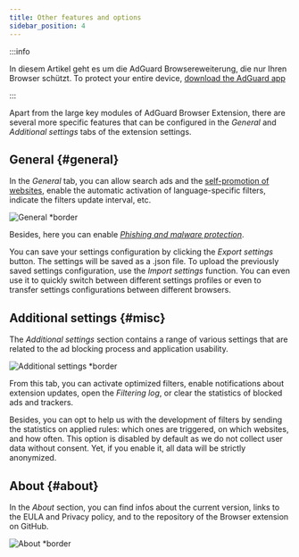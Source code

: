 ```yaml
---
title: Other features and options
sidebar_position: 4
---
```


:::info

In diesem Artikel geht es um die AdGuard Browsereweiterung, die nur Ihren Browser schützt. To protect your entire device, [download the AdGuard app](https://agrd.io/download-kb-adblock)

:::

Apart from the large key modules of AdGuard Browser Extension, there are several more specific features that can be configured in the _General_ and _Additional settings_ tabs of the extension settings.

## General {#general}

In the _General_ tab, you can allow search ads and the [self-promotion of websites](/general/ad-filtering/search-ads), enable the automatic activation of language-specific filters, indicate the filters update interval, etc.

![General \*border](https://cdn.adtidy.org/content/Kb/ad_blocker/browser_extension/ad_blocker_browser_extension_general.png)

Besides, here you can enable [_Phishing and malware protection_](/general/browsing-security).

You can save your settings configuration by clicking the _Export settings_ button. The settings will be saved as a .json file. To upload the previously saved settings configuration, use the _Import settings_ function. You can even use it to quickly switch between different settings profiles or even to transfer settings configurations between different browsers.

## Additional settings {#misc}

The _Additional settings_ section contains a range of various settings that are related to the ad blocking process and application usability.

![Additional settings \*border](https://cdn.adtidy.org/content/Kb/ad_blocker/browser_extension/ad_blocker_browser_extension_additional_settings.png)

From this tab, you can activate optimized filters, enable notifications about extension updates, open the _Filtering log_, or clear the statistics of blocked ads and trackers.

Besides, you can opt to help us with the development of filters by sending the statistics on applied rules: which ones are triggered, on which websites, and how often. This option is disabled by default as we do not collect user data without consent. Yet, if you enable it, all data will be strictly anonymized.

## About {#about}

In the _About_ section, you can find infos about the current version, links to the EULA and Privacy policy, and to the repository of the Browser extension on GitHub.

![About \*border](https://cdn.adtidy.org/content/Kb/ad_blocker/browser_extension/ad_blocker_browser_extension_about.png)
